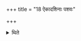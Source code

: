 +++
title = "18 ऐकादशिनाः पशवः"

+++

<details><summary>थिते</summary>

ऐकादशिनाः पशवः १८
</details>
